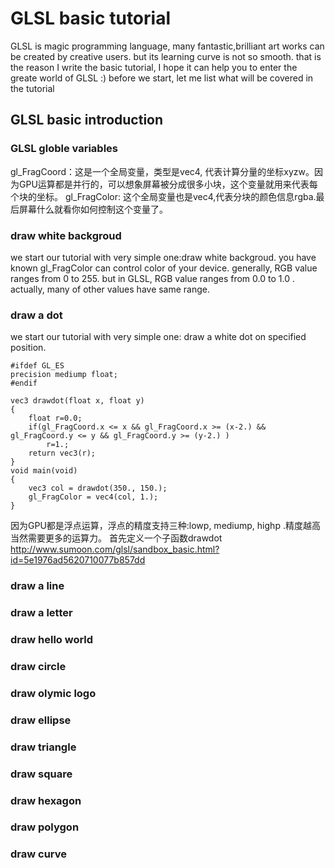 # GLSL basic tutorial
GLSL is magic programming language, many fantastic,brilliant art works can be created by creative users. but its learning curve is not so smooth. that is the reason I write the basic tutorial, I hope it can help you to enter the greate world of GLSL :)
before we start, let me list what will be covered in the tutorial
## GLSL basic introduction
### GLSL globle variables
gl_FragCoord：这是一个全局变量，类型是vec4, 代表计算分量的坐标xyzw。因为GPU运算都是并行的，可以想象屏幕被分成很多小块，这个变量就用来代表每个块的坐标。
gl_FragColor: 这个全局变量也是vec4,代表分块的颜色信息rgba.最后屏幕什么就看你如何控制这个变量了。
### draw white backgroud
we start our tutorial with very simple one:draw white backgroud. you have known gl_FragColor can control color of your device. generally, RGB value ranges from 0 to 255. but in GLSL, RGB value ranges from 0.0 to 1.0 . actually, many of other values have same range. 
### draw a dot
we start our tutorial with very simple one: draw a white dot on specified position.
```
#ifdef GL_ES
precision mediump float;
#endif

vec3 drawdot(float x, float y)
{
    float r=0.0;
    if(gl_FragCoord.x <= x && gl_FragCoord.x >= (x-2.) && gl_FragCoord.y <= y && gl_FragCoord.y >= (y-2.) )
        r=1.;    
    return vec3(r);
}
void main(void) 
{
    vec3 col = drawdot(350., 150.);
    gl_FragColor = vec4(col, 1.);
}
```
因为GPU都是浮点运算，浮点的精度支持三种:lowp, mediump, highp .精度越高当然需要更多的运算力。
首先定义一个子函数drawdot
http://www.sumoon.com/glsl/sandbox_basic.html?id=5e1976ad5620710077b857dd

### draw a line
### draw a letter
### draw hello world

### draw circle
### draw olymic logo
### draw ellipse
### draw triangle
### draw square
### draw hexagon
### draw polygon

### draw curve


